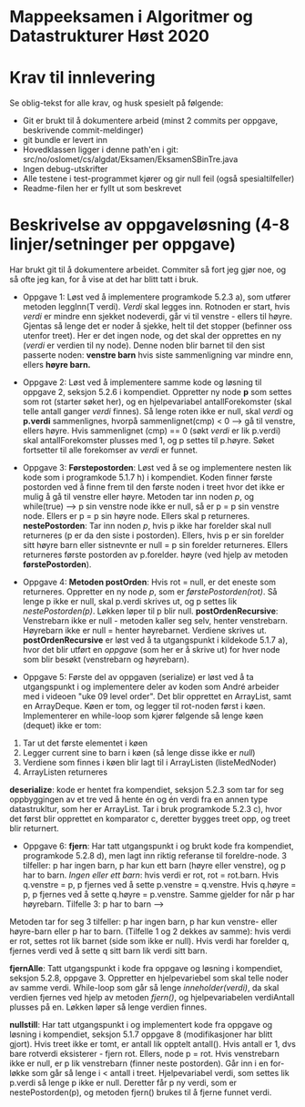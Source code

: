# Mappeeksamen i Algoritmer og Datastrukturer Høst 2020

# Krav til innlevering

Se oblig-tekst for alle krav, og husk spesielt på følgende:

* Git er brukt til å dokumentere arbeid (minst 2 commits per oppgave, beskrivende commit-meldinger)	
* git bundle er levert inn
* Hovedklassen ligger i denne path'en i git: src/no/oslomet/cs/algdat/Eksamen/EksamenSBinTre.java
* Ingen debug-utskrifter
* Alle testene i test-programmet kjører og gir null feil (også spesialtilfeller)
* Readme-filen her er fyllt ut som beskrevet


# Beskrivelse av oppgaveløsning (4-8 linjer/setninger per oppgave)

Har brukt git til å dokumentere arbeidet. Commiter så fort jeg gjør noe, og så ofte jeg kan, for å vise
at det har blitt tatt i bruk.

* Oppgave 1: Løst ved å implementere programkode 5.2.3 a), som utfører metoden leggInn(T verdi). _Verdi_ skal legges
inn. Rotnoden er start, hvis _verdi_ er mindre enn sjekket nodeverdi, går vi til venstre - ellers til høyre. Gjentas
så lenge det er noder å sjekke, helt til det stopper (befinner oss utenfor treet). Her er det ingen node, og det skal
der opprettes en ny (_verdi_ er verdien til ny node). Denne noden blir barnet til den sist passerte noden: 
**venstre barn** hvis siste sammenligning var mindre enn, ellers **høyre barn.** 


* Oppgave 2: Løst ved å implementere samme kode og løsning til oppgave 2, seksjon 5.2.6 i kompendiet. Oppretter ny node
**p** som settes som rot (starter søket her), og en hjelpevariabel antallForekomster (skal telle antall ganger _verdi_ finnes). Så lenge 
roten ikke er null, skal _verdi_ og **p.verdi** sammenlignes, hvorpå sammenlignet(cmp) < 0 --> gå til venstre, ellers
høyre. Hvis sammenlignet (cmp) == 0 (søkt _verdi_ er lik p.verdi) skal antallForekomster plusses med 1, og p
settes til p.høyre. Søket fortsetter til alle forekomser av _verdi_ er funnet. 


* Oppgave 3: **Førstepostorden**: Løst ved å se og implementere nesten lik kode som i programkode 5.1.7 h) i kompendiet.
Koden finner første postorden ved å finne frem til den første noden i treet hvor det ikke er mulig å gå til venstre
eller høyre. Metoden tar inn noden _p_, og while(true) --> p sin venstre node ikke er null, så er p = p sin venstre node.
Ellers er p = p sin høyre node. Ellers skal p returneres.
**nestePostorden**: Tar inn noden _p_, hvis p ikke har forelder skal null returneres (p er da den siste i postorden).
Ellers, hvis p er sin forelder sitt høyre barn eller sistnevnte er null = p sin forelder returneres. Ellers returneres
 første postorden av p.forelder. høyre (ved hjelp av metoden **førstePostorden**).


* Oppgave 4: **Metoden postOrden**: Hvis rot = null, er det eneste som returneres. 
Oppretter en ny node _p_, som er _førstePostorden(rot)_. 
Så lenge p ikke er null, skal p.verdi skrives ut, og p settes lik _nestePostorden(p)_.
Løkken løper til p blir null.
**postOrdenRecursive**: Venstrebarn ikke er null - metoden kaller seg selv,
henter venstrebarn. Høyrebarn ikke er null = henter høyrebarnet. Verdiene skrives ut.
**postOrdenRecursive** er løst ved å ta utgangspunkt i kildekode 5.1.7 a), hvor det blir utført en _oppgave_ (som her er å 
skrive ut) for hver node som blir besøkt (venstrebarn og høyrebarn).



* Oppgave 5: Første del av oppgaven (serialize) er løst ved å ta utgangspunkt i og implementere deler av koden som André arbeider med i videoen
"uke 09 level order". Det blir opprettet en ArrayList, samt en ArrayDeque. Køen er tom, og legger til rot-noden
først i køen. Implementerer en while-loop som kjører følgende så lenge køen (dequet) ikke er tom:
1. Tar ut det første elementet i køen
2. Legger current sine to barn i køen (så lenge disse ikke er _null_)
3. Verdiene som finnes i køen blir lagt til i ArrayListen (listeMedNoder)
4. ArrayListen returneres 

**deserialize**: kode er hentet fra kompendiet, seksjon 5.2.3 som tar for seg oppbyggingen av et tre ved å
hente én og én verdi fra en annen type datastrukltur, som her er ArrayList. Tar i bruk programkode 5.2.3 c), hvor
det først blir opprettet en komparator c, deretter bygges treet opp, og treet blir returnert.

* Oppgave 6: **fjern**: Har tatt utgangspunkt i og brukt kode fra kompendiet, programkode 5.2.8 d),
men lagt inn riktig referanse til foreldre-node. 3 tilfeller: p har ingen barn, p har kun ett barn (høyre eller venstre),
og p har to barn. _Ingen eller ett barn_: hvis verdi er rot, rot = rot.barn. Hvis q.venstre = p, p fjernes ved å sette
p.venstre = q.venstre. Hvis q.høyre = p, p fjernes ved å sette q.høyre = p.venstre. Samme gjelder for 
når p har høyrebarn.
Tilfelle 3: p har to barn --> 

Metoden tar for seg 3 tilfeller: p har ingen barn, p har kun venstre-
eller høyre-barn eller p har to barn. (Tilfelle 1 og 2 dekkes av samme): hvis verdi er rot, settes rot lik barnet 
(side som ikke er null). Hvis verdi har forelder q, fjernes verdi ved å sette q sitt barn lik verdi sitt barn.


**fjernAlle**: Tatt utgangspunkt i kode fra oppgave og løsning i kompendiet, seksjon 5.2.8, oppgave 3.
Oppretter en hjelpevariebel som skal telle noder av samme verdi.
While-loop som går så lenge _inneholder(verdi)_,
da skal verdien fjernes ved hjelp av metoden _fjern()_,
og hjelpevariabelen verdiAntall plusses på en.
Løkken løper så lenge verdien finnes.

**nullstill**: Har tatt utgangspunkt i og implementert kode fra oppgave og løsning i kompendiet,
seksjon 5.1.7 oppgave 8 (modifikasjoner har blitt gjort). 
Hvis treet ikke er tomt, er antall lik opptelt antall(). Hvis antall er 1, dvs bare rotverdi eksisterer - fjern rot.
Ellers, node p = rot. Hvis venstrebarn ikke er null, er p lik venstrebarn (finner neste postorden). Går inn i en for-løkke
som går så lenge i < antall i treet. Hjelpevariabel verdi, som settes lik p.verdi så lenge p ikke er null.
Deretter får p ny verdi, som er nestePostorden(p), og metoden fjern() brukes til å fjerne funnet verdi. 

